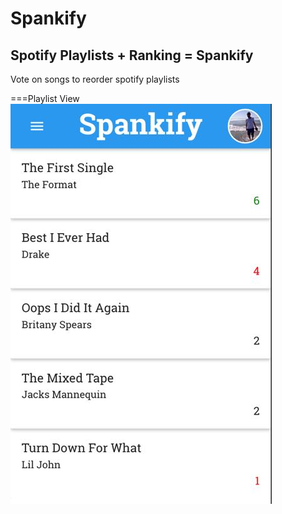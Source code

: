# Spankify
## Spotify Playlists + Ranking = Spankify

Vote on songs to reorder spotify playlists



===Playlist View
![Playlist Screenshot](/client/assets/images/playlist_demo.jpg?raw=true "Playlist View")
